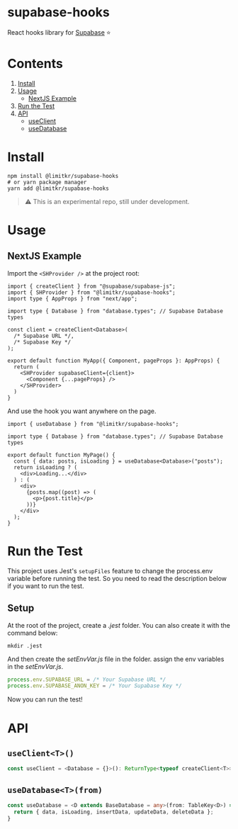 # supabase-hooks

React hooks library for [Supabase](https://github.com/supabase/supabase) ⭐

# Contents
1. [Install](#install)
2. [Usage](#usage)
   - [NextJS Example](#nextjs-example)
3. [Run the Test](#run-the-test)
4. [API](#api)
    - [useClient](#useclientt)
    - [useDatabase](#usedatabasetfrom)

# Install

```shell
npm install @limitkr/supabase-hooks
# or yarn package manager
yarn add @limitkr/supabase-hooks
```

> :warning: This is an experimental repo, still under development.

# Usage

## NextJS Example

Import the `<SHProvider />` at the project root:

```tsx
import { createClient } from "@supabase/supabase-js";
import { SHProvider } from "@limitkr/supabase-hooks";
import type { AppProps } from "next/app";

import type { Database } from "database.types"; // Supabase Database types

const client = createClient<Database>(
  /* Supabase URL */,
  /* Supabase Key */
);

export default function MyApp({ Component, pageProps }: AppProps) {
  return (
    <SHProvider supabaseClient={client}>
      <Component {...pageProps} />
    </SHProvider>
  )
}
```

And use the hook you want anywhere on the page.

```tsx
import { useDatabase } from "@limitkr/supabase-hooks";

import type { Database } from "database.types"; // Supabase Database types

export default function MyPage() {
  const { data: posts, isLoading } = useDatabase<Database>("posts");
  return isLoading ? (
    <div>Loading...</div>
  ) : (
    <div>
      {posts.map((post) => (
        <p>{post.title}</p>
      ))}
    </div>
  );
}

```

# Run the Test

This project uses Jest's `setupFiles` feature to change the process.env variable before running the test. So you need to
read the description below if you want to run the test.

## Setup

At the root of the project, create a *.jest* folder. You can also create it with the command below:

```shell
mkdir .jest
```
And then create the *setEnvVar.js* file in the folder. assign the env variables in the *setEnvVar.js*.

```ts
process.env.SUPABASE_URL = /* Your Supabase URL */
process.env.SUPABASE_ANON_KEY = /* Your Supabase Key */
```

Now you can run the test!

# API

## `useClient<T>()`
```ts
const useClient = <Database = {}>(): ReturnType<typeof createClient<T>>;
```

## `useDatabase<T>(from)`
```ts
const useDatabase = <D extends BaseDatabase = any>(from: TableKey<D>) => {
  return { data, isLoading, insertData, updateData, deleteData };
}
```
